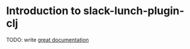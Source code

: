 # Introduction to slack-lunch-plugin-clj

TODO: write [great documentation](http://jacobian.org/writing/what-to-write/)
